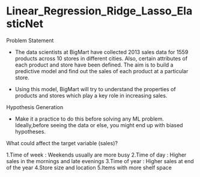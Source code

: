# Linear_Regression_Ridge_Lasso_ElasticNet

Problem Statement
- The data scientists at BigMart have collected 2013 sales data for 1559 products across 10 stores in different cities. Also, certain attributes of each product and store have been defined. The aim is to build a predictive model and find out the sales of each product at a particular store.

- Using this model, BigMart will try to understand the properties of products and stores which play a key role in increasing sales.

Hypothesis Generation
- Make it a practice to do this before solving any ML problem. Ideally,before seeing the data or else, you might end up with biased hypotheses.

What could affect the target variable (sales)?

1.Time of week : Weekends usually are more busy
2.Time of day : Higher sales in the mornings and late evenings
3.Time of year : Higher sales at end of the year
4.Store size and location
5.Items with more shelf space
